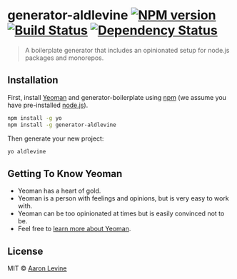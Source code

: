 # generator-aldlevine [![NPM version][npm-image]][npm-url] [![Build Status][travis-image]][travis-url] [![Dependency Status][daviddm-image]][daviddm-url]
> A boilerplate generator that includes an opinionated setup for node.js packages and monorepos.

## Installation

First, install [Yeoman](http://yeoman.io) and generator-boilerplate using [npm](https://www.npmjs.com/) (we assume you have pre-installed [node.js](https://nodejs.org/)).

```bash
npm install -g yo
npm install -g generator-aldlevine
```

Then generate your new project:

```bash
yo aldlevine
```

## Getting To Know Yeoman

 * Yeoman has a heart of gold.
 * Yeoman is a person with feelings and opinions, but is very easy to work with.
 * Yeoman can be too opinionated at times but is easily convinced not to be.
 * Feel free to [learn more about Yeoman](http://yeoman.io/).

## License

MIT © [Aaron Levine]()


[npm-image]: https://badge.fury.io/js/generator-aldlevine.svg
[npm-url]: https://npmjs.org/package/generator-aldlevine
[travis-image]: https://travis-ci.org/Aldlevine/generator-aldlevine.svg?branch=master
[travis-url]: https://travis-ci.org/Aldlevine/generator-aldlevine
[daviddm-image]: https://david-dm.org/Aldlevine/generator-aldlevine.svg?theme=shields.io
[daviddm-url]: https://david-dm.org/Aldlevine/generator-aldlevine
